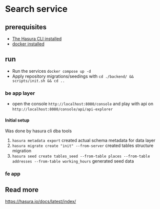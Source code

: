 # Search service


## prerequisites
* [The Hasura CLI installed](https://hasura.io/docs/latest/hasura-cli/install-hasura-cli/)
* [docker installed](https://docs.docker.com/get-docker/)


## run
- Run the services `docker compose up -d`
- Apply repository migrations/seedings with `cd ./backend/ && scripts/init.sh && cd ..`

### be app layer
- open the console `http://localhost:8080/console` and play with api on `http://localhost:8080/console/api/api-explorer`


#### Initial setup
Was done by hasura cli dba tools
1. `hasura metadata export` created actual schema metadata for data layer
2. `hasura migrate create "init" --from-server` created tables structure migration
3. `hasura seed create tables_seed --from-table places --from-table addresses --from-table working_hours` generated seed data

### fe app


## Read more
https://hasura.io/docs/latest/index/

